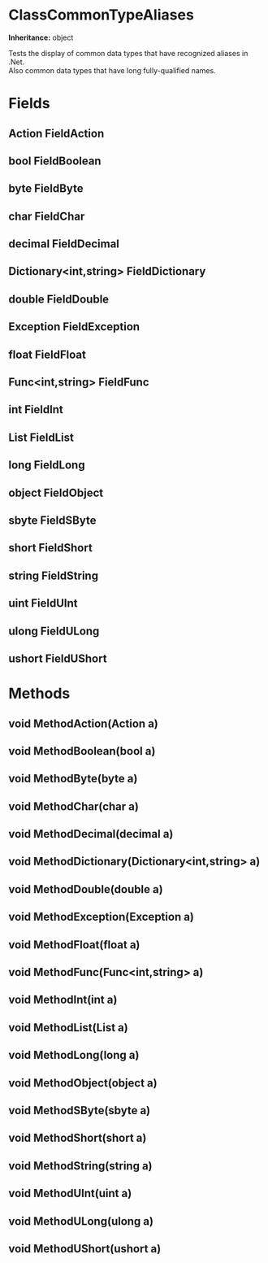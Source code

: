 # ClassCommonTypeAliases

**Inheritance:** object  
  
Tests the display of common data types that have recognized aliases in .Net.  
Also common data types that have long fully-qualified names.  
  

# Fields

## Action<int> FieldAction

## bool FieldBoolean

## byte FieldByte

## char FieldChar

## decimal FieldDecimal

## Dictionary<int,string> FieldDictionary

## double FieldDouble

## Exception FieldException

## float FieldFloat

## Func<int,string> FieldFunc

## int FieldInt

## List<int> FieldList

## long FieldLong

## object FieldObject

## sbyte FieldSByte

## short FieldShort

## string FieldString

## uint FieldUInt

## ulong FieldULong

## ushort FieldUShort

# Methods

## void MethodAction(Action<int> a)

## void MethodBoolean(bool a)

## void MethodByte(byte a)

## void MethodChar(char a)

## void MethodDecimal(decimal a)

## void MethodDictionary(Dictionary<int,string> a)

## void MethodDouble(double a)

## void MethodException(Exception a)

## void MethodFloat(float a)

## void MethodFunc(Func<int,string> a)

## void MethodInt(int a)

## void MethodList(List<int> a)

## void MethodLong(long a)

## void MethodObject(object a)

## void MethodSByte(sbyte a)

## void MethodShort(short a)

## void MethodString(string a)

## void MethodUInt(uint a)

## void MethodULong(ulong a)

## void MethodUShort(ushort a)

